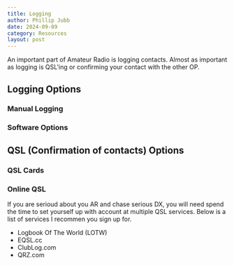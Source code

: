 ```yaml
---
title: Logging
author: Phillip Jubb
date: 2024-09-09
category: Resources
layout: post
---
```


An important part of Amateur Radio is logging contacts. Almost as important as logging is QSL'ing or confirming your contact with the other OP.

## Logging Options

### Manual Logging

### Software Options

## QSL (Confirmation of contacts) Options

### QSL Cards

### Online QSL

If you are serioud about you AR and chase serious DX, you will need spend the time to set yourself up with account at multiple QSL services.
Below is a list of services I recommen you sign up for.

- Logbook Of The World (LOTW)
- EQSL.cc
- ClubLog.com
- QRZ.com